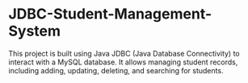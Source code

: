 # JDBC-Student-Management-System
This project is built using Java JDBC (Java Database Connectivity) to interact with a MySQL database. It allows managing student records, including adding, updating, deleting, and searching for students.
